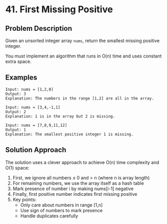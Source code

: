 # 41. First Missing Positive

## Problem Description
Given an unsorted integer array `nums`, return the smallest missing positive integer.

You must implement an algorithm that runs in O(n) time and uses constant extra space.

## Examples
```
Input: nums = [1,2,0]
Output: 3
Explanation: The numbers in the range [1,2] are all in the array.
```

```
Input: nums = [3,4,-1,1]
Output: 2
Explanation: 1 is in the array but 2 is missing.
```

```
Input: nums = [7,8,9,11,12]
Output: 1
Explanation: The smallest positive integer 1 is missing.
```

## Solution Approach
The solution uses a clever approach to achieve O(n) time complexity and O(1) space:
1. First, we ignore all numbers ≤ 0 and > n (where n is array length)
2. For remaining numbers, we use the array itself as a hash table
3. Mark presence of number i by making nums[i-1] negative
4. Finally, first positive number indicates first missing positive
5. Key points:
   - Only care about numbers in range [1,n]
   - Use sign of numbers to mark presence
   - Handle duplicates carefully 